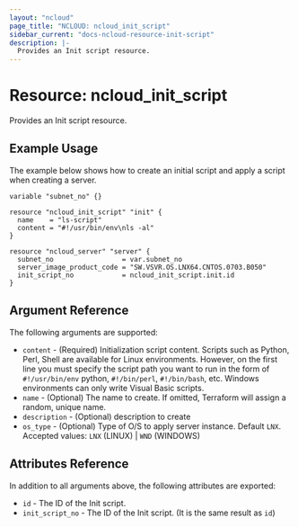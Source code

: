 ```yaml
---
layout: "ncloud"
page_title: "NCLOUD: ncloud_init_script"
sidebar_current: "docs-ncloud-resource-init-script"
description: |-
  Provides an Init script resource.
---
```


# Resource: ncloud_init_script

Provides an Init script resource.

## Example Usage

The example below shows how to create an initial script and apply a script when creating a server.

```hcl
variable "subnet_no" {}

resource "ncloud_init_script" "init" {
  name    = "ls-script"
  content = "#!/usr/bin/env\nls -al"
}

resource "ncloud_server" "server" {
  subnet_no                 = var.subnet_no
  server_image_product_code = "SW.VSVR.OS.LNX64.CNTOS.0703.B050"
  init_script_no            = ncloud_init_script.init.id
}
```

## Argument Reference

The following arguments are supported:

* `content` - (Required) Initialization script content. Scripts such as Python, Perl, Shell are available for Linux environments. However, on the first line you must specify the script path you want to run in the form of `#!/usr/bin/env` python, `#!/bin/perl`, `#!/bin/bash`, etc. Windows environments can only write Visual Basic scripts. 
* `name` - (Optional) The name to create. If omitted, Terraform will assign a random, unique name.
* `description` - (Optional) description to create
* `os_type` - (Optional) Type of O/S to apply server instance. Default `LNX`. Accepted values: `LNX` (LINUX) | `WND` (WINDOWS)

## Attributes Reference

In addition to all arguments above, the following attributes are exported:

* `id` - The ID of the Init script.
* `init_script_no` - The ID of the Init script. (It is the same result as `id`)
